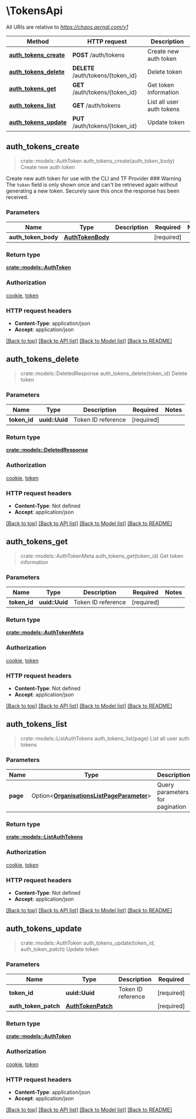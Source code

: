 # \TokensApi

All URIs are relative to *https://chaos.qernal.com/v1*

Method | HTTP request | Description
------------- | ------------- | -------------
[**auth_tokens_create**](TokensApi.md#auth_tokens_create) | **POST** /auth/tokens | Create new auth token
[**auth_tokens_delete**](TokensApi.md#auth_tokens_delete) | **DELETE** /auth/tokens/{token_id} | Delete token
[**auth_tokens_get**](TokensApi.md#auth_tokens_get) | **GET** /auth/tokens/{token_id} | Get token information
[**auth_tokens_list**](TokensApi.md#auth_tokens_list) | **GET** /auth/tokens | List all user auth tokens
[**auth_tokens_update**](TokensApi.md#auth_tokens_update) | **PUT** /auth/tokens/{token_id} | Update token



## auth_tokens_create

> crate::models::AuthToken auth_tokens_create(auth_token_body)
Create new auth token

Create new auth token for use with the CLI and TF Provider  ### Warning The `token` field is only shown once and can't be retrieved again without generating a new token. Securely save this once the response has been received. 

### Parameters


Name | Type | Description  | Required | Notes
------------- | ------------- | ------------- | ------------- | -------------
**auth_token_body** | [**AuthTokenBody**](AuthTokenBody.md) |  | [required] |

### Return type

[**crate::models::AuthToken**](AuthToken.md)

### Authorization

[cookie](../README.md#cookie), [token](../README.md#token)

### HTTP request headers

- **Content-Type**: application/json
- **Accept**: application/json

[[Back to top]](#) [[Back to API list]](../README.md#documentation-for-api-endpoints) [[Back to Model list]](../README.md#documentation-for-models) [[Back to README]](../README.md)


## auth_tokens_delete

> crate::models::DeletedResponse auth_tokens_delete(token_id)
Delete token

### Parameters


Name | Type | Description  | Required | Notes
------------- | ------------- | ------------- | ------------- | -------------
**token_id** | **uuid::Uuid** | Token ID reference | [required] |

### Return type

[**crate::models::DeletedResponse**](DeletedResponse.md)

### Authorization

[cookie](../README.md#cookie), [token](../README.md#token)

### HTTP request headers

- **Content-Type**: Not defined
- **Accept**: application/json

[[Back to top]](#) [[Back to API list]](../README.md#documentation-for-api-endpoints) [[Back to Model list]](../README.md#documentation-for-models) [[Back to README]](../README.md)


## auth_tokens_get

> crate::models::AuthTokenMeta auth_tokens_get(token_id)
Get token information

### Parameters


Name | Type | Description  | Required | Notes
------------- | ------------- | ------------- | ------------- | -------------
**token_id** | **uuid::Uuid** | Token ID reference | [required] |

### Return type

[**crate::models::AuthTokenMeta**](AuthTokenMeta.md)

### Authorization

[cookie](../README.md#cookie), [token](../README.md#token)

### HTTP request headers

- **Content-Type**: Not defined
- **Accept**: application/json

[[Back to top]](#) [[Back to API list]](../README.md#documentation-for-api-endpoints) [[Back to Model list]](../README.md#documentation-for-models) [[Back to README]](../README.md)


## auth_tokens_list

> crate::models::ListAuthTokens auth_tokens_list(page)
List all user auth tokens

### Parameters


Name | Type | Description  | Required | Notes
------------- | ------------- | ------------- | ------------- | -------------
**page** | Option<[**OrganisationsListPageParameter**](.md)> | Query parameters for pagination |  |

### Return type

[**crate::models::ListAuthTokens**](ListAuthTokens.md)

### Authorization

[cookie](../README.md#cookie), [token](../README.md#token)

### HTTP request headers

- **Content-Type**: Not defined
- **Accept**: application/json

[[Back to top]](#) [[Back to API list]](../README.md#documentation-for-api-endpoints) [[Back to Model list]](../README.md#documentation-for-models) [[Back to README]](../README.md)


## auth_tokens_update

> crate::models::AuthToken auth_tokens_update(token_id, auth_token_patch)
Update token

### Parameters


Name | Type | Description  | Required | Notes
------------- | ------------- | ------------- | ------------- | -------------
**token_id** | **uuid::Uuid** | Token ID reference | [required] |
**auth_token_patch** | [**AuthTokenPatch**](AuthTokenPatch.md) |  | [required] |

### Return type

[**crate::models::AuthToken**](AuthToken.md)

### Authorization

[cookie](../README.md#cookie), [token](../README.md#token)

### HTTP request headers

- **Content-Type**: application/json
- **Accept**: application/json

[[Back to top]](#) [[Back to API list]](../README.md#documentation-for-api-endpoints) [[Back to Model list]](../README.md#documentation-for-models) [[Back to README]](../README.md)

